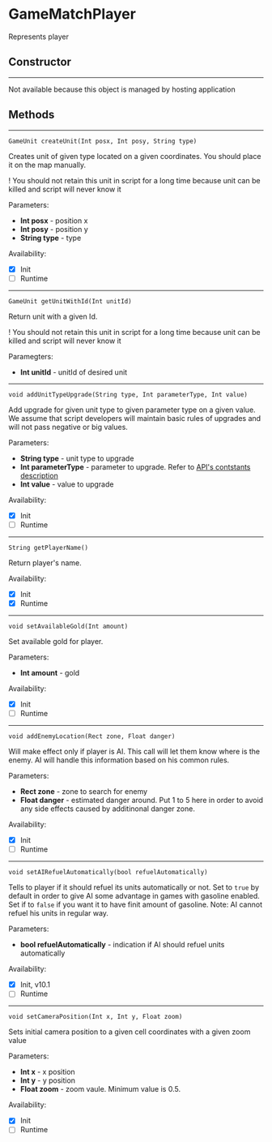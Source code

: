 # GameMatchPlayer
Represents player

## **Constructor**
---
Not available because this object is managed by hosting application

## **Methods**
---
```
GameUnit createUnit(Int posx, Int posy, String type)
```
Creates unit of given type located on a given coordinates. You should place it on the map manually.

! You should not retain this unit in script for a long time because unit can be killed and script will never know it

Parameters:
- **Int posx** - position x
- **Int posy** - position y
- **String type** - type

Availability: 
- [x] Init
- [ ] Runtime

---
```
GameUnit getUnitWithId(Int unitId)
```
Return unit with a given Id. 

! You should not retain this unit in script for a long time because unit can be killed and script will never know it

Paramegters:
- **Int unitId** - unitId of desired unit

---
```
void addUnitTypeUpgrade(String type, Int parameterType, Int value)
```
Add upgrade for given unit type to given parameter type on a given value. We assume that script developers will maintain basic rules of upgrades and will not pass negative or big values.

Parameters:
- **String type** - unit type to upgrade
- **Int parameterType** - parameter to upgrade. Refer to [API's contstants description](Constants.md)
- **Int value** - value to upgrade

Availability: 
- [x] Init
- [ ] Runtime

---
```
String getPlayerName()
```
Return player's name.

Availability: 
- [x] Init
- [x] Runtime

---
```
void setAvailableGold(Int amount)
```
Set available gold for player.

Parameters:
- **Int amount** - gold

Availability: 
- [x] Init
- [ ] Runtime

---
```
void addEnemyLocation(Rect zone, Float danger)
```
Will make effect only if player is AI. This call will let them know where is the enemy. AI will handle this information based on his common rules.

Parameters:
- **Rect zone** - zone to search for enemy
- **Float danger** - estimated danger around. Put 1 to 5 here in order to avoid any side effects caused by additinonal danger zone.

Availability: 
- [x] Init
- [ ] Runtime

---
```
void setAIRefuelAutomatically(bool refuelAutomatically)
```
Tells to player if it should refuel its units automatically or not. Set to `true` by default in order to give AI some advantage in games with gasoline enabled. Set if to `false` if you want it to have finit amount of gasoline. Note: AI cannot refuel his units in regular way. 

Parameters:
- **bool refuelAutomatically** - indication if AI should refuel units automatically

Availability: 
- [x] Init, v10.1
- [ ] Runtime

---
```
void setCameraPosition(Int x, Int y, Float zoom)
```
Sets initial camera position to a given cell coordinates with a given zoom value

Parameters:
- **Int x** - x position
- **Int y** - y position
- **Float zoom** - zoom vaule. Minimum value is 0.5.

Availability: 
- [x] Init
- [ ] Runtime
